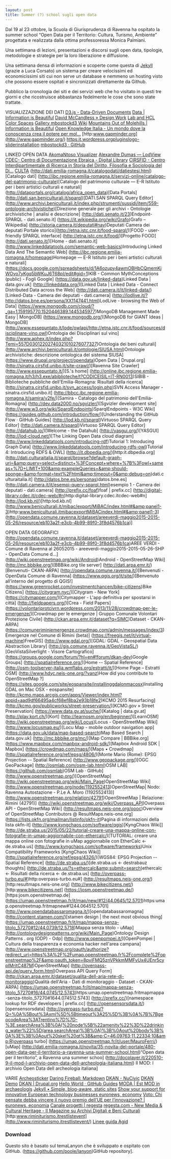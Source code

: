 ```yaml
---
layout: post
title: Summer (?) school sugli open data
---
```


Dal 19 al 23 ottobre, la Scuola di Giurisprudenza di Ravenna ha ospitato la summer school “Open Data per il Territorio: Cultura, Turismo, Ambiente” progettata e realizzata dalla ottima professoressa Monica Palmiani.

Una settimana di lezioni, presentazioni e discorsi sugli open data, tipologie, metodologie e strategie per la loro liberazione e diffusione.

Una settimana densa di informazioni e scoperte come questa di [Jekyll](http://jekyllrb.com) (grazie a Luca Corsato) un sistema per creare velocissimi ed economicissimi siti cui non serve un database e nemmeno un hosting visto che possono essere ospitati e sincronizzati direttamente da Github.

Pubblico la cronologia dei siti e dei servizi web che ho visitato in questi tre giorni e che ricostruisce abbastanza fedelmente le cose che sono state trattate.



VISUALIZZAZIONE DEI DATI
[D3.js - Data-Driven Documents](http://d3js.org/)
[Data | Information is Beautiful](http://www.informationisbeautiful.net/data/)
[David McCandless » Design Work](http://www.davidmccandless.com/design_work/)
[Lab and HCL Color Spaces](http://bl.ocks.org/mbostock/3014589)
[Gallery mbostockd3 Wiki](https://github.com/mbostock/d3/wiki/Gallery)
[Mountains Out of Molehills | Information is Beautiful](http://www.informationisbeautiful.net/visualizations//mountains-out-of-molehills/)
[Open Knowledge Italia - Un mondo dove la conoscenza crea il potere per mol...](http://it.okfn.org/about/)
[http:www.gapminder.org](http://www.gapminder.org/)
[https:it.wordpress.orgpluginslogo-sliderinstallation](https://it.wordpress.org/plugins/logo-slider/installation/)
[mbostockd3 · GitHub](https://github.com/mbostock/d3)


LINKED OPEN DATA
[AkomaNtoso Visualizer](http://sinatra.cirsfid.unibo.it/portale-anonimizzazione/)
[Alexandre Dumas — LodView](http://lodview.it/lodview/?IRI=http%3A%2F%2Fdata.bnf.fr%2Fark%3A%2F12148%2Fcb119010630%23foaf%3APerson&amp;sparql=http%3A%2F%2Fdata.bnf.fr%2Fsparql&amp;prefix=http%3A%2F%2Fdata.bnf.fr%2F)
[CDEC- Centro di Documentazione Ebraica - Digital Library](http://digital-library.cdec.it/cdec-web/)
[CIRSFID - Centro Interdipartimentale di Ricerca in Storia del Diritto, Filosofia e Sociologia del Di...](http://www.cirsfid.unibo.it/)
[CULTA](http://culta.cirsfid.unibo.it/)
(http://dati.emilia-romagna.it/catalogodati/datiestesi.html)[Catalogo dati]
(http://ibc.regione.emilia-romagna.it/servizi-online/catalogo-del-patrimonio-culturale)[Catalogo del patrimonio culturale — E-R Istituto per i beni artistici culturali e naturali]
(http://dataportals.org/catalog/africa_open_data)[Data Portals]
(http://dati.san.beniculturali.it/sparql)[DATI.SAN SPARQL Query Editor]
(http://www.archivi.beniculturali.it/index.php/strumenti/sussidi/item/559-ontologie-archivistiche)[Direzione generale per gli archivi - Ontologie archivistiche | analisi e descrizione]
(http://dati.senato.it/23)Endpoint-SPARQL - dati.senato.it]
(https://it.wikipedia.org/wiki/Grafo)Grafo – Wikipedia]
(http://storia.camera.it/deputati#nav)Deputati Camera dei deputati Portale storico](http://etna.istc.cnr.it/food-sparql/)[FOOD - user-friendly SPARQL interface]
(http://etna.istc.cnr.it/food/)[Progetto FOOD]
(http://dati.senato.it/)[Home - dati.senato.it]
(http://www.linkeddatatools.com/semantic-web-basics)Introducing Linked Data And The Semantic Web]
(http://ibc.regione.emilia-romagna.it/homepage)Homepage — E-R Istituto per i beni artistici culturali e naturali]
(https://docs.google.com/spreadsheets/d/1A6ozupy4awmOBHbCQmemKjWOvo7yKgq5bWKuJ6T68pI/edit#gid=1)KIB - Common MythConceptions (public) - Fogli Google]
(https://data.gov.uk/linked-data)Linked Data | data.gov.uk]
(http://linkeddata.org/)[Linked Data | Linked Data - Connect Distributed Data across the Web]
(http://dati.camera.it/it/linked-data/)[Linked-Data - Camera dei deputati - dati.camera]
(http://lodlive.it/?http://datos.bne.es/persona/XX1147441.html)LodLive - browsing the Web of Data]
(https://www.mongodb.com/cloud/?_ga=1.159195770.1520446389.1445345977)MongoDB Management Made Easy | MongoDB]
(https://www.mongodb.org/)[MongoDB for GIANT Ideas | MongoDB]
(http://www.essepuntato.it/lode/owlapi/http://etna.istc.cnr.it/food/sources/disciplinare-vino.owl)Ontologia dei Disciplinari sul vino]
(http://www.aphex.it/index.php?Temi=557D03012202740321010276077327)Ontologia dei beni culturali]
(http://www.archivi.beniculturali.it/ontologie/SIUSA.html)Ontologie archivistiche: descrizione ontologica del sistema SIUSA]
(https://www.drupal.org/project/opendata)Open Data | Drupal.org]
(http://sinatra.cirsfid.unibo.it/site-crawl/)[Ravenna Site Crawler]
(http://www.essepuntato.it/)[S.'s home]
(http://online.ibc.regione.emilia-romagna.it/h3/h3.exe/abiblioteche/t?CODICEISIL=IT-RN0013)SIBIB - Biblioteche pubbliche dell'Emilia-Romagna: Risultati della ricerca]
(http://sinatra.cirsfid.unibo.it/svn_access/login.php)SVN Access Manager - sinatra.cirsfid.unibo.it]
(http://bbcc.ibc.regione.emilia-romagna.it/samira/v2fe/)[Samira - Catalogo del patrimonio dell'Emilia-Romagna]
(http://dev.data2000.no/sgvizler/)[Sgvizler development site]
(http://www.w3.org/wiki/SparqlEndpoints)SparqlEndpoints - W3C Wiki]
(https://guides.github.com/introduction/flow/)[Understanding the GitHub Flow · GitHub Guides]
(http://lod.kb.nl/sparql)Virtuoso SPARQL Query Editor]
(http://dati.camera.it/sparql)Virtuoso SPARQL Query Editor]
(http://datahub.io/)[Welcome - the Datahub]
(http://yasgui.org/)[YASGUI]
(http://lod-cloud.net/)[The Linking Open Data cloud diagram]
(http://www.linkeddatatools.com/introducing-rdf)Tutorial 1: Introducing Graph Data]
(http://www.linkeddatatools.com/introducing-rdfs-owl)Tutorial 4: Introducing RDFS &amp; OWL]
(http://it.dbpedia.org/)[http:it.dbpedia.org]
(http://dati.culturaitalia.it/sparql/browse?default-graph-uri=&amp;query=select+distinct+%3FConcept+where+%7B%3Fowl+sameas+%7D+LIMIT+100&amp;exampleQueries=&amp;should-sponge=&amp;format=text%2Fhtml&amp;timeout=0&amp;debug=on)dati.culturaitalia.it]
(http://datos.bne.es/personas)datos.bne.es]
(http://dati.camera.it/it/esempi-query-sparql.html)esempio 1 - Camera dei deputati - dati.camera]
(http://prefix.cc/foaf)foaf | prefix.cc]
(http://digital-library.cdec.it/cdec-web/#n)http:digital-library.cdec.itcdec-web#n]
(http://lod.kb.nl/)[http:lod.kb.nl]
(http://www.beniculturali.it/mibac/export/MiBAC/index.html#&amp;panel1-3)http:www.beniculturali.itmibacexportMiBACindex.html#&amp;panel1-3]
(http://opendata.comune.ravenna.it/dataset/areeverdi-maggio2015-2015-05-26/resource/eb103a2f-e3cb-4b99-89f0-3f8d4576b1ca)]

OPEN DATA GEOGRAFICI
(http://opendata.comune.ravenna.it/dataset/areeverdi-maggio2015-2015-05-26/resource/eb103a2f-e3cb-4b99-89f0-3f8d4576b1ca)AREE VERDI - Comune di Ravenna al 26052015 - areeverdi-maggio2015-2015-05-26-SHP - OpenData Comune d...]
(http://wiki.openstreetmap.org/wiki/Android)Android - OpenStreetMap Wiki]
(http://mc.bbbike.org/)[BBBike.org tile server]
(http://dati.arpa.emr.it/)[Benvenuti- CKAN-ARPA]
(http://opendata.comune.ravenna.it/)[Benvenuti - OpenData Comune di Ravenna]
(https://www.qgis.org/it/site/)[Benvenuto all’interno del progetto di QGIS!]
(https://www.greenrocket.com/investmentchancen/bike-citizens)Bike Citizens]
(https://citygram.nyc/)[Citygram - New York]
(https://citymapper.com/)[Citymapper - L'app definitiva per spostarsi in città]
(http://fieldpapers.org/)[Crea - Field Papers]
(https://volontariprotcivrn.wordpress.com/2013/11/28/crowdmap-per-le-emergenze/)[Crowdmap per le emergenze | Gruppo Comunale Volontari Protezione Civile]
(http://ckan.arpa.emr.it/dataset?q=SIMC)Dataset - CKAN-ARPA]
(https://comuneriminiemergenze.crowdmap.com/admin/messages/index/3)Emergenze nel Comune di Rimini (beta)]
(https://freegis.net/it/virtual-machine)FreeGIS]
(http://www.gdal.org/)[GDAL: GDAL - Geospatial Data Abstraction Library]
(http://gis.comune.ravenna.it/GeoVistaSL/)[GeoVistaSilverlight - Visore Cartografico]
(https://groups.google.com/forum/?hl=en#!forum/dkan-dev)Google Groups]
(http://spatialreference.org/)[Home -- Spatial Reference]
(http://osm-toolserver-italia.wmflabs.org/estratti/it/)[Home Page – Estratti OSM]
(http://www.hdyc.neis-one.org/?vanz)How did you contribute to OpenStreetMap ?]
(https://sites.google.com/site/eospansite/installinggdalonmacosx)Installing GDAL on Mac OSX - eospansite]
(http://kcmo.maps.arcgis.com/apps/Viewer/index.html?appid=aad9df66495a4cf68ef8ba2e93b18fe2)KCMO 2015 Resurfacing]
(http://kcmo.gov/publicworks/street-preservation/)[KCMO.gov » Street Preservation]
(https://www.data.gv.at/suche/)[Katalog | data.gv.at]
(http://play.kort.ch/)[Kort]
(http://learnosm.org/en/beginner/)[LearnOSM]
(http://wiki.openstreetmap.org/wiki/Locus)Locus - OpenStreetMap Wiki]
(http://www.locusmap.eu/)[Locu Map - mobile outdoor navigation app]
(https://data.gov.uk/data/map-based-search)Map Based Search | data.gov.uk]
(http://mc.bbbike.org/mc/)[Map Compare | BBBike.org]
(https://www.mapbox.com/mapbox-android-sdk/)[Mapbox Android SDK | Mapbox]
(https://crowdmap.com/maps/)[Maps • Crowdmap]
(http://spatialreference.org/ref/epsg/4806/)[Monte Mario (Rome): EPSG Projection -- Spatial Reference]
(http://www.geopackage.org/)[OGC GeoPackage]
(http://osmlab.com/osm-lab.html)OSM LAB]
(https://github.com/osmlab)OSM Lab · GitHub]
(http://www.openstreetmap.org/)[OpenStreetMap]
(http://wiki.openstreetmap.org/wiki/Main_Page)OpenStreetMap Wiki]
(http://www.openstreetmap.org/node/1192552413)OpenStreetMap| Nodo: ‪Ravenna Autostazione - P.Le A. Moro‬ (‪1192552413‬)]
(http://www.openstreetmap.org/relation/42791)OpenStreetMap | Relazione: ‪Rimini‬ (‪42791‬)]
(http://wiki.openstreetmap.org/wiki/Overpass_API)Overpass API - OpenStreetMap Wiki]
(http://resultmaps.neis-one.org/oooc)Overview of OpenStreetMap Contributors @ ResultMaps.neis-one.org]
(https://lists.okfn.org/mailman/listinfo/okfn-it)Pagina di informazioni della lista okfn-it]
(http://www.kyngchaos.com/software/qgis)[KyngChaos Wiki]]
(http://de.straba.us/2015/05/22/tutorial-creare-una-mappa-online-con-fotografie-in-umap-aggiornabile-con-ethercalc/)[TUTORIAL: creare una mappa online con fotografie in uMap aggiornabile con EtherCalc ← de.straba.us]
(http://www.kyngchaos.com/software/frameworks)Unix Compatibility Frameworks [KyngChaos Wiki]]
(http://spatialreference.org/ref/epsg/4326/)[WGS84: EPSG Projection -- Spatial Reference]
(http://de.straba.us/)[de.straba.us ← destrabauz thoughts]
(http://de.straba.us/?s=ethercalc&amp;submit=search)ethercalc ← Risultati della ricerca ← de.straba.us]
(http://overpass-turbo.eu/#)http:overpass-turbo.eu#]
(http://resultmaps.neis-one.org/)[http:resultmaps.neis-one.org]
(http://www.bikecitizens.net/)[http:www.bikecitizens.net]
(https://josm.openstreetmap.de/)[https:josm.openstreetmap.de]
(https://umap.openstreetmap.fr/it/map/new/#12/44.0645/12.5701)https:umap.openstreetmap.fritmapnew#1244.064512.5701]
(http://www.opendatabassaromagna.it/)[opendatabassaromagna]
(http://content.stamen.com/)[stamen design | the next most obvious thing]
(https://umap.openstreetmap.fr/it/map/mappa-senza-titolo_57270#12/44.0739/12.5718)Mappa
senza titolo - uMap]
(http://ontologydesignpatterns.org/wiki/Main_Page)Ontology Design Patterns . org (ODP) - Odp]
(http://www.openpompei.it/)[OpenPompei | Cultura della trasparenza e economia hacker nell'area campana]
(http://www.openstreetmap.org/oauth/authorize?redirect_uri=https%3A%2F%2Fumap.openstreetmap.fr%2Fcomplete%2Fopenstreetmap%2F&amp;oauth_token=8pviFMQ5znVPkkmMMFvUx4UEnr5cypIMrjtC487M)OpenStreetMap]
(http://overpass-api.de/query_form.html)Overpass API Query Form]
(http://ckan.arpa.emr.it/dataset/qualita-dell-aria-rete-di-monitoraggio)Qualità dell'Aria - Dati di monitoraggio - Dataset - CKAN-ARPA]
(https://umap.openstreetmap.fr/it/map/mappa-senza-titolo_57270#16/44.0745/12.5743)https:umap.openstreetmap.fritmapmappa-senza-titolo_57270#1644.074512.5743]
(http://prefix.cc/)[namespace lookup for RDF developers | prefix.cc]
(http://opensensorsdata.it/)[opensensorsdata]
(http://overpass-turbo.eu/?Q=%0A%5Bout%3Axml%5D%5Btimeout%3A25%5D%3B%0A%7B%7BgeocodeArea%3ATrentino%7D%7D-%3E.searchArea%3B%0A(%20node%5B%22amenity%22%3D%22drinking_water%22%5D(area.searchArea)%3B%0A)%3B%0Aout%20body%3B%0A%3E%3B%0Aout%20skel%20qt%3B&amp;C=46.09763;11.22334;10&amp;R)overpass turbo]
(https://umap.openstreetmap.fr/it/user/MauroFerri/)[uMap]
(http://dati.emilia-romagna.it/novita/35-novita-del-portale/480-open-data-per-il-territorio-a-ravenna-una-summer-school.html)“Open
data per il territorio”, a Ravenna una summer schoo]
(http://docplayer.it/220510-9-il-mod-l-archivio-open-data-dell-archeologia-italiana.html) Il MOD: l archivio Open Data dell archeologia italiana]

VARIE
[Archeosticker](http://www.archeostickers.com/)
[Daring Fireball: Markdown](http://daringfireball.net/projects/markdown/)
[DKAN - NuCivic](http://www.nucivic.com/dkan/)
[DKAN Demo](http://demo.getdkan.com/)
[DKAN | Drupal.org](https://www.drupal.org/project/dkan)
[Hello World · GitHub Guides](https://guides.github.com/activities/hello-world/)
[MODA | Est MOD in archaeologis](http://www.modarc.org/)
[Jekyll • Simple, blog-aware, static sites](https://jekyllrb.com/)
[Show your support for innovative European technology businesses euronews, economy](http://www.euronews.com/2015/09/09/vote-for-eu-innovation-radar-awards)
[Voto: Chi pensate debba vincere il nuovo premio dell’UE per l’innovazione? | euronews, economia](http://it.euronews.com/2015/09/09/voto-chi-pensate-debba-vincere-il-nuovo-premio-dell-ue-per-l-innovazione/)
[Canale progetti | regesta](http://www.regesta.com/canale/progetti/)
[regesta.com - New Media &amp; Cultural Heritage - Il Magazine su Archivi Digitali e Beni Culturali](http://www.regesta.com/)
[http:www.riminiturismo.itrestlistevent](http://www.riminiturismo.itrestlistevent/)
[Linee guida Agid](http://www.agid.gov.it/sites/default/files/linee_guida/patrimoniopubblicolg2014_v0.7finale.pdf)


### Download
Questo sito è basato sul temaLanyon che è sviluppato e ospitato con GitHub. (https://github.com/poole/lanyon)GitHub repository].
